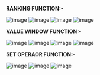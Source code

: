 **RANKING FUNCTION:-**

![image](https://github.com/user-attachments/assets/ffaeaa28-09fc-4ef5-95d4-ec7faee6f3cc)
![image](https://github.com/user-attachments/assets/47d41496-7700-4623-be7e-01be1d993967)
![image](https://github.com/user-attachments/assets/c608ad59-a9ba-4e11-be5b-46bfb1320113)
![image](https://github.com/user-attachments/assets/b7f1a2d8-0838-496a-b4aa-36ae50507c66)

**VALUE WINDOW FUNCTION:-**

![image](https://github.com/user-attachments/assets/7014b93e-02ee-4df9-9198-4039c50956cf)
![image](https://github.com/user-attachments/assets/7e5c9b27-e3e5-475e-9c28-c028f7151b6c)
![image](https://github.com/user-attachments/assets/cf92603c-09c3-4821-912d-b0db45ef7464)
![image](https://github.com/user-attachments/assets/50c6a31a-1dfb-4582-a726-e8f150b4bcae)

**SET OPERAOR FUNCTION:-**

![image](https://github.com/user-attachments/assets/4180feac-104a-4c23-a818-835f05682c4e)
![image](https://github.com/user-attachments/assets/345f790b-7c1c-4912-9db6-b8d831fa4b23)
![image](https://github.com/user-attachments/assets/965896c3-1ac8-43e9-9ca3-345094739132)
